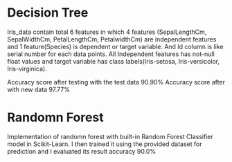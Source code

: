 # Decision Tree
Iris_data contain total 6 features in which 4 features (SepalLengthCm, SepalWidthCm, PetalLengthCm, PetalwidthCm) are independent features and 1 feature(Species) is dependent or target variable. And Id column is like serial number for each data points. All Independent features has not-null float values and target variable has class labels(Iris-setosa, Iris-versicolor, Iris-virginica).

Accuracy score  after testing with the test data 90.90%
Accuracy score after with new data 97.77%

# Randomn Forest
Implementation of randomn forest with built-in Random Forest Classifier model in Scikit-Learn.
I then trained  it using the provided dataset for prediction and I evaluated its result accuracy 90.0%
